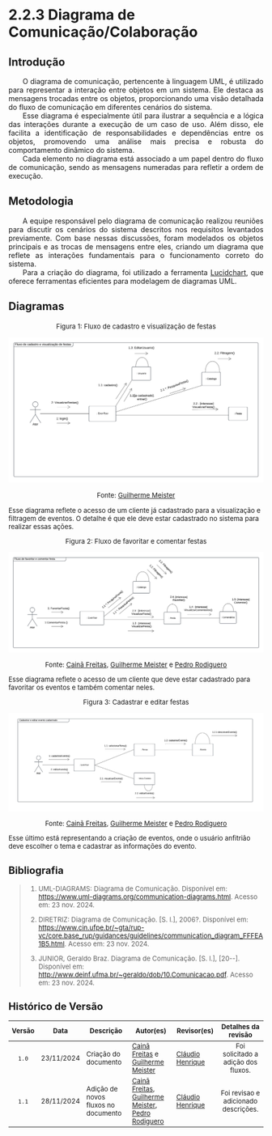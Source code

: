 # 2.2.3 Diagrama de Comunicação/Colaboração

## Introdução

<p align="justify">&emsp;&emsp;O diagrama de comunicação, pertencente à linguagem UML, é utilizado para representar a interação entre objetos em um sistema. Ele destaca as mensagens trocadas entre os objetos, proporcionando uma visão detalhada do fluxo de comunicação em diferentes cenários do sistema.<br>
&emsp;&emsp;Esse diagrama é especialmente útil para ilustrar a sequência e a lógica das interações durante a execução de um caso de uso. Além disso, ele facilita a identificação de responsabilidades e dependências entre os objetos, promovendo uma análise mais precisa e robusta do comportamento dinâmico do sistema.<br>
&emsp;&emsp;Cada elemento no diagrama está associado a um papel dentro do fluxo de comunicação, sendo as mensagens numeradas para refletir a ordem de execução.</p>

## Metodologia

<p align="justify">&emsp;&emsp;A equipe responsável pelo diagrama de comunicação realizou reuniões para discutir os cenários do sistema descritos nos requisitos levantados previamente. Com base nessas discussões, foram modelados os objetos principais e as trocas de mensagens entre eles, criando um diagrama que reflete as interações fundamentais para o funcionamento correto do sistema.<br>
&emsp;&emsp;Para a criação do diagrama, foi utilizado a ferramenta <a href="https://www.lucidchart.com/" target="blank">Lucidchart</a>, que oferece ferramentas eficientes para modelagem de diagramas UML.</p>

## Diagramas

<font size="2"><p style="text-align: center">Figura 1: Fluxo de cadastro e visualização de festas</p></font>

<center>

![Diagrama de Comunicação 1](../assets/diagrama-de-comunicacao/Diagrama_de_Comunicacao_1.png)

</center>

<font size="2"><p style="text-align: center">Fonte: [Guilherme Meister](https://github.com/gmeister18)

Esse diagrama reflete o acesso de um cliente já cadastrado para a visualização e filtragem de eventos. O detalhe é que ele deve estar cadastrado no sistema para realizar essas ações.

<font size="2"><p style="text-align: center">Figura 2: Fluxo de favoritar e comentar festas</p></font>

<center>

![Diagrama de Comunicação 2](../assets/diagrama-de-comunicacao/Diagrama_de_Comunicacao_2.png)

</center>

<font size="2"><p style="text-align: center">Fonte: [Cainã Freitas](https://github.com/freitasc), [Guilherme Meister](https://github.com/gmeister18) e [Pedro Rodiguero](https://github.com/pedro-rodiguero)

Esse diagrama reflete o acesso de um cliente que deve estar cadastrado para favoritar os eventos e também comentar neles.

<font size="2"><p style="text-align: center">Figura 3: Cadastrar e editar festas</p></font>

<center>

![Diagrama de Comunicação 3](../assets/diagrama-de-comunicacao/Diagrama_de_Comunicacao_3.png)

</center>

<font size="2"><p style="text-align: center">Fonte: [Cainã Freitas](https://github.com/freitasc), [Guilherme Meister](https://github.com/gmeister18) e [Pedro Rodiguero](https://github.com/pedro-rodiguero)</p></font>

Esse último está representando a criação de eventos, onde o usuário anfitrião deve escolher o tema e cadastrar as informações do evento.

## Bibliografia

> 1. UML-DIAGRAMS: Diagrama de Comunicação. Disponível em: https://www.uml-diagrams.org/communication-diagrams.html. Acesso em: 23 nov. 2024.
>
> 2. DIRETRIZ: Diagrama de Comunicação. [S. l.], 2006?. Disponível em: https://www.cin.ufpe.br/~gta/rup-vc/core.base_rup/guidances/guidelines/communication_diagram_FFFEA1B5.html. Acesso em: 23 nov. 2024.
>
> 3. JUNIOR, Geraldo Braz. Diagrama de Comunicação. [S. l.], [20--]. Disponível em: http://www.deinf.ufma.br/~geraldo/dob/10.Comunicacao.pdf. Acesso em: 23 nov. 2024.

## Histórico de Versão

| Versão | Data | Descrição | Autor(es) | Revisor(es) | Detalhes da revisão |
| :----: | :--: | --------- | ----------- | ------ | :---: |
|`1.0`| 23/11/2024 | Criação do documento| [Cainã Freitas][CainaGH] e [Guilherme Meister][GuilhermeGH] | [Cláudio Henrique][ClaudioGH] | Foi solicitado a adição dos fluxos.|
|`1.1`| 28/11/2024 | Adição de novos fluxos no documento| [Cainã Freitas][CainaGH], [Guilherme Meister][GuilhermeGH], [Pedro Rodiguero](https://github.com/pedro-rodiguero) |  [Cláudio Henrique][ClaudioGH]| Foi revisao e adicionado descrições.|

[AnaGH]: https://github.com/analufernanndess
[CainaGH]: https://github.com/freitasc
[ClaudioGH]: https://github.com/claudiohsc
[EliasGH]: https://github.com/EliasOliver21
[GuilhermeGH]: https://github.com/gmeister18
[JoelGH]: https://github.com/JoelSRangel
[KathlynGH]: https://github.com/klmurussi
[PabloGH]: https://github.com/pabloheika
[PedroGH]: https://github.com/pedro-rodiguero
[PedroPGH]: https://github.com/Pedrin0030
[PedroGH]: https://github.com/pabloheika
[SamuelGH]: https://github.com/samuelalvess
[TalesGH]: https://github.com/TalesRG
